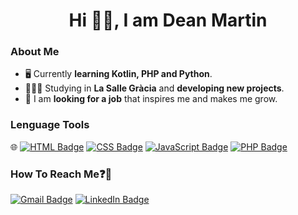 <h1 align="center">Hi 👋🏻, I am Dean Martin</h1>

<h3>About Me</h3>

- 🖥️ Currently **learning Kotlin, PHP and Python**.
- 👨🏻‍💻 Studying in **La Salle Gràcia** and **developing new projects**.
- 💼 I am **looking for a job** that inspires me and makes me grow.

<h3>Lenguage Tools</h3>

🌐 [![HTML Badge](https://img.shields.io/badge/-HTML5-E34F26?style=flat&logo=html5&logoColor=white)](#)
[![CSS Badge](https://img.shields.io/badge/-CSS3-1572B6?style=flat&logo=css3&logoColor=white)](#)
[![JavaScript Badge](https://img.shields.io/badge/-JavaScript-323330?style=flat&logo=javascript&logoColor=F7DF1E)](#)
[![PHP Badge](https://img.shields.io/badge/-PHP-777BB4?style=flat&logo=php&logoColor=white)](#)

<h3>How To Reach Me❓📩</h3>

[![Gmail Badge](https://img.shields.io/badge/-dean.martin@gracia.lasalle.cat-EA4335?style=flat&logo=gmail&logoColor=white)](mailto:dean.martin@gracia.lasalle.cat)
[![LinkedIn Badge](https://img.shields.io/badge/-deanmartingarcia-0A66C2?style=flat&logo=linkedin&logoColor=white)](https://www.linkedin.com/in/deanmartingarcia/)
